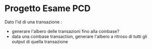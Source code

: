 # Progetto Esame PCD

Dato l'id di una transazione : 
- generare l'albero delle transazioni fino alla coinbase?
- data una coinbase transaction, generare l'albero a ritroso di tutti gli output di quella transazione

